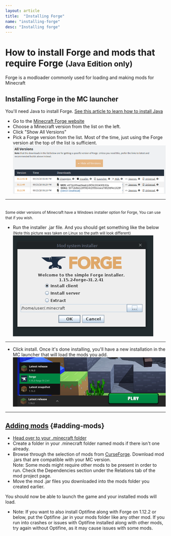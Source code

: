 ```yaml
---
layout: article
title:  "Installing Forge"
name: "installing-forge"
desc: "Installing forge"
---
```


# How to install Forge and mods that require Forge <small>(Java Edition only)</small>

Forge is a modloader commonly used for loading and making mods for Minecraft


## Installing Forge in the MC launcher
You'll need Java to install Forge. [See this article to learn how to install Java](/help/installing-java)

* Go to the [Minecraft Forge website](https://files.minecraftforge.net/)
* Choose a Minecraft version from the list on the left.
* Click "Show All Versions"
* Pick a Forge version from the list. Most of the time, just using the Forge version at the top of the list is sufficient.
![forge-allversions](/static/images/help/installing-forge/forge-all-versions.png)

---

<br><small>Some older versions of Minecraft have a Windows installer option for Forge, You can use that if you wish.</small>

* Run the installer .jar file. And you should get something like the below
<small>(Note this picture was taken on Linux so the path will look different)</small>
![forge-installer](/static/images/help/installing-forge/forge-installer.png)

---

* Click install. Once it's done installing, you'll have a new installation in the MC launcher that will load the mods you add.
![forge-installed](/static/images/help/installing-forge/forge-installed.png)

---

<!-- (If you really enjoy the things the Forge team does, consider supporting them on Patreon to help bring the Forge site another step closer to being advertisement-free: https://www.patreon.com/LexManos) -->

## [Adding mods](#adding-mods) {#adding-mods}
* [Head over to your .minecraft folder](/help/finding-minecraft-data-folder/)
* Create a folder in your .minecraft folder named mods if there isn't one already.
* Browse through the selection of mods from [CurseForge](https://curseforge.com/minecraft/mc-mods). Download mod .jars that are compatible with your MC version.
<br>  Note: Some mods might require other mods to be present in order to run. Check the Dependencies section under the Relations tab of the mod project page.
* Move the mod .jar files you downloaded into the mods folder you created earlier.

You should now be able to launch the game and your installed mods will load.

* Note: If you want to also install Optifine along with Forge on 1.12.2 or below, put the Optifine .jar in your mods folder like any other mod. If you run into crashes or issues with Optifine installed along with other mods, try again without Optifine, as it may cause issues with some mods.
